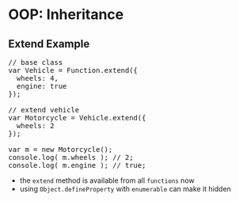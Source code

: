
# OOP: Inheritance
## Extend Example

<pre class="code javascript" >
// base class
var Vehicle = Function.extend({
  wheels: 4,
  engine: true
});

// extend vehicle
var Motorcycle = Vehicle.extend({
  wheels: 2
});

var m = new Motorcycle();
console.log( m.wheels ); // 2;
console.log( m.engine ); // true;
</pre>

* the `extend` method is available from all `functions` now
* using `Object.defineProperty` with `enumerable` can make it hidden